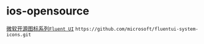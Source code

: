 # ios-opensource

[微软开源图标系列`Fluent UI`](https://github.com/microsoft/fluentui-system-icons.git)
`https://github.com/microsoft/fluentui-system-icons.git`
